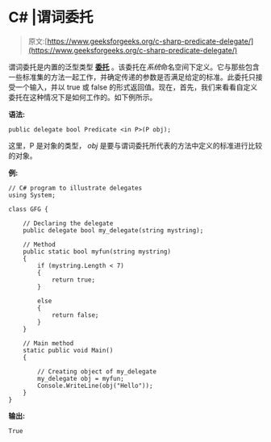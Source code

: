 # C# |谓词委托

> 原文:[https://www.geeksforgeeks.org/c-sharp-predicate-delegate/](https://www.geeksforgeeks.org/c-sharp-predicate-delegate/)

谓词委托是内置的泛型类型 [**委托**](https://www.geeksforgeeks.org/c-sharp-delegates/) 。该委托在*系统*命名空间下定义。它与那些包含一些标准集的方法一起工作，并确定传递的参数是否满足给定的标准。此委托只接受一个输入，并以 true 或 false 的形式返回值。现在，首先，我们来看看自定义委托在这种情况下是如何工作的。如下例所示。

**语法:**

```
public delegate bool Predicate <in P>(P obj);
```

这里，P 是对象的类型， *obj* 是要与谓词委托所代表的方法中定义的标准进行比较的对象。

**例:**

```
// C# program to illustrate delegates
using System;

class GFG {

    // Declaring the delegate
    public delegate bool my_delegate(string mystring);

    // Method
    public static bool myfun(string mystring)
    {
        if (mystring.Length < 7) 
        {
            return true;
        }

        else
        {
            return false;
        }
    }

    // Main method
    static public void Main()
    {

        // Creating object of my_delegate
        my_delegate obj = myfun;
        Console.WriteLine(obj("Hello"));
    }
}
```

**输出:**

```
True

```